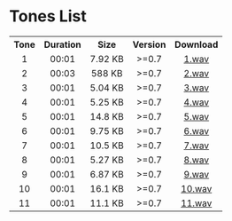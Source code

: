 # Tones List

<table>
	<tr align="center">
		<th>Tone</th>
		<th>Duration</th>
		<th>Size</th>
		<th>Version</th>
		<th>Download</th>
	</tr>
	<tr align="center">
		<td>1</td>
		<td>00:01</td>
		<td>7.92 KB</td>
		<td>>=0.7</td>
		<td><a href="https://github.com/sepandhaghighi/mytimer/raw/main/mytimer/sounds/1.wav">1.wav</a></td>
	</tr>
	<tr align="center">
		<td>2</td>
		<td>00:03</td>
		<td>588 KB</td>
		<td>>=0.7</td>
		<td><a href="https://github.com/sepandhaghighi/mytimer/raw/main/mytimer/sounds/2.wav">2.wav</a></td>
	</tr>
	<tr align="center">
		<td>3</td>
		<td>00:01</td>
		<td>5.04 KB</td>
		<td>>=0.7</td>
		<td><a href="https://github.com/sepandhaghighi/mytimer/raw/main/mytimer/sounds/3.wav">3.wav</a></td>
	</tr>
	<tr align="center">
		<td>4</td>
		<td>00:01</td>
		<td>5.25 KB</td>
		<td>>=0.7</td>
		<td><a href="https://github.com/sepandhaghighi/mytimer/raw/main/mytimer/sounds/4.wav">4.wav</a></td>
	</tr>
	<tr align="center">
		<td>5</td>
		<td>00:01</td>
		<td>14.8 KB</td>
		<td>>=0.7</td>
		<td><a href="https://github.com/sepandhaghighi/mytimer/raw/main/mytimer/sounds/5.wav">5.wav</a></td>
	</tr>
	<tr align="center">
		<td>6</td>
		<td>00:01</td>
		<td>9.75 KB</td>
		<td>>=0.7</td>
		<td><a href="https://github.com/sepandhaghighi/mytimer/raw/main/mytimer/sounds/6.wav">6.wav</a></td>
	</tr>
	<tr align="center">
		<td>7</td>
		<td>00:01</td>
		<td>10.5 KB</td>
		<td>>=0.7</td>
		<td><a href="https://github.com/sepandhaghighi/mytimer/raw/main/mytimer/sounds/7.wav">7.wav</a></td>
	</tr>
	<tr align="center">
		<td>8</td>
		<td>00:01</td>
		<td>5.27 KB</td>
		<td>>=0.7</td>
		<td><a href="https://github.com/sepandhaghighi/mytimer/raw/main/mytimer/sounds/8.wav">8.wav</a></td>
	</tr>
	<tr align="center">
		<td>9</td>
		<td>00:01</td>
		<td>6.87 KB</td>
		<td>>=0.7</td>
		<td><a href="https://github.com/sepandhaghighi/mytimer/raw/main/mytimer/sounds/9.wav">9.wav</a></td>
	</tr>
	<tr align="center">
		<td>10</td>
		<td>00:01</td>
		<td>16.1 KB</td>
		<td>>=0.7</td>
		<td><a href="https://github.com/sepandhaghighi/mytimer/raw/main/mytimer/sounds/10.wav">10.wav</a></td>
	</tr>
	<tr align="center">
		<td>11</td>
		<td>00:01</td>
		<td>11.1 KB</td>
		<td>>=0.7</td>
		<td><a href="https://github.com/sepandhaghighi/mytimer/raw/main/mytimer/sounds/11.wav">11.wav</a></td>
	</tr>
</table>
